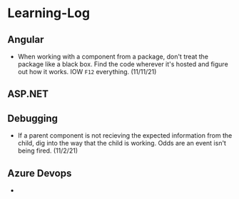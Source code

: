# Learning-Log

## Angular
- When working with a component from a package, don't treat the package like a black box. Find the code wherever it's hosted and figure out how it works. IOW `F12` everything. (11/11/21)

## ASP.NET

## Debugging
- If a parent component is not recieving the expected information from the child, dig into the way that the child is working. Odds are an event isn't being fired. (11/2/21)

## Azure Devops
- 
